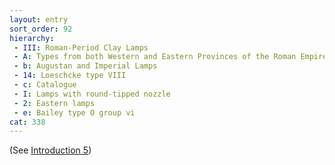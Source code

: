 ```yaml
---
layout: entry
sort_order: 92
hierarchy:
 - III: Roman-Period Clay Lamps
 - A: Types from both Western and Eastern Provinces of the Roman Empire
 - b: Augustan and Imperial Lamps
 - 14: Loeschcke type VIII
 - c: Catalogue
 - I: Lamps with round-tipped nozzle
 - 2: Eastern lamps
 - e: Bailey type O group vi
cat: 338
---
```


(See [Introduction 5](Introduction-5))

